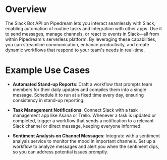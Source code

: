# Overview

The Slack Bot API on Pipedream lets you interact seamlessly with Slack, enabling automation of routine tasks and integration with other apps. Use it to send messages, manage channels, or react to events in Slack—all from within Pipedream's serverless platform. By leveraging these capabilities, you can streamline communication, enhance productivity, and create dynamic workflows that respond to your team's needs in real-time.

# Example Use Cases

- **Automated Stand-up Reports**: Craft a workflow that prompts team members for their daily updates and compiles them into a single message. Schedule it to run at a fixed time every day, ensuring consistency in stand-up reporting.

- **Task Management Notifications**: Connect Slack with a task management app like Asana or Trello. Whenever a task is updated or completed, trigger a workflow that sends a notification to a relevant Slack channel or direct message, keeping everyone informed.

- **Sentiment Analysis on Channel Messages**: Integrate with a sentiment analysis service to monitor the mood in important channels. Set up a workflow to analyze messages and alert you when the sentiment dips, so you can address potential issues promptly.
